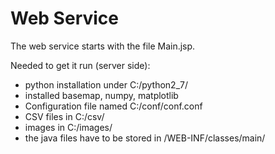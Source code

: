 # Web Service
The web service starts with the file Main.jsp.

Needed to get it run (server side):
* python installation under C:/python2_7/
* installed basemap, numpy, matplotlib
* Configuration file named C:/conf/conf.conf
* CSV files in C:/csv/
* images in C:/images/
* the java files have to be stored in /WEB-INF/classes/main/
